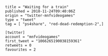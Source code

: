 ```
title = "Waiting for a train"
published = 2018-11-24T09:40:06Z
origin = "twitter-mnfvideogames"
type = "tweet"
tag = [ "ps4share", "red-dead-redemption-2",]

[twitter]
account = "mnfvideogames"
first_tweet = "1066265190038159361"
retweets = 0
favourites = 2
```

<p class='image'><img src='https://mnf.m17s.net/2018/11/24/Dswiib8XgAAOblW.jpg' alt=''></p>

